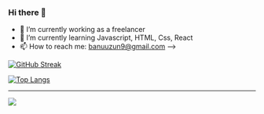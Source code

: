 ### Hi there 👋


- 🔭 I’m currently working as a freelancer
- 🌱 I’m currently learning Javascript, HTML, Css, React
- 📫 How to reach me: banuuzun9@gmail.com
--> 


[![GitHub Streak](https://streak-stats.demolab.com/?user=banugungor)](https://git.io/streak-stats)

[![Top Langs](https://github-readme-stats.vercel.app/api/top-langs/?username=banugungor&langs_count=10)](https://github.com/banugungor/github-readme-stats)




----------------



![](https://komarev.com/ghpvc/?username=your-github-banugungor&color=orange&for-the-badge)
